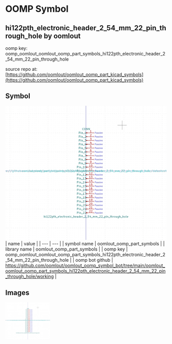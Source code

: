 # OOMP Symbol  
## hi122pth_electronic_header_2_54_mm_22_pin_through_hole  by oomlout  
  
oomp key: oomp_oomlout_oomlout_oomp_part_symbols_hi122pth_electronic_header_2_54_mm_22_pin_through_hole  
  
source repo at: [https://github.com/oomlout/oomlout_oomp_part_kicad_symbols](https://github.com/oomlout/oomlout_oomp_part_kicad_symbols)  
## Symbol  
  
[![working.png](working_600.png)](working.png)  
| name | value | 
| --- | --- | 
| symbol name | oomlout_oomp_part_symbols | 
| library name | oomlout_oomp_part_symbols | 
| oomp key | oomp_oomlout_oomlout_oomp_part_symbols_hi122pth_electronic_header_2_54_mm_22_pin_through_hole | 
| oomp bot github | https://github.com/oomlout/oomlout_oomp_symbol_bot/tree/main/oomlout_oomlout_oomp_part_symbols_hi122pth_electronic_header_2_54_mm_22_pin_through_hole/working | 
## Images  
  
[![working.png](working_140.png)](working.png)  
